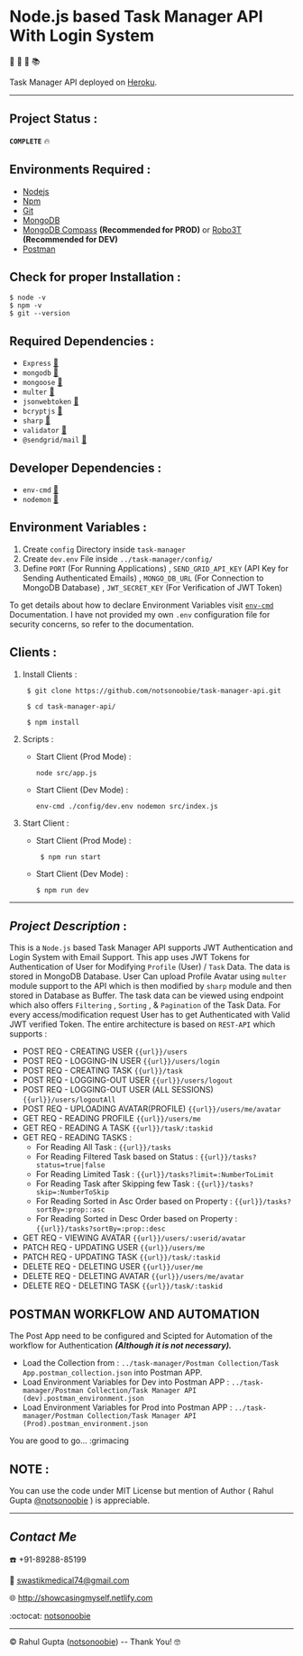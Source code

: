 # Node.js based Task Manager API With Login System

:notebook:  :memo:  :email:  :books:

Task Manager API deployed on [Heroku]().
***
## Project Status :

__`COMPLETE`__ :fire: 

## Environments Required :
* [Nodejs](https://nodejs.org/en/download/)
* [Npm](https://www.npmjs.com/package/download)
* [Git](https://git-scm.com/downloads)
* [MongoDB](https://mongodb.com/download-center/enterprise)
* [MongoDB Compass](https://mongodb.com/download-center/compass) __(Recommended for PROD)__ or [Robo3T](https://robomongo.org/download) __(Recommended for DEV)__
* [Postman](https://getpostman.com/downloads/)

## Check for proper Installation :

    $ node -v
    $ npm -v
    $ git --version
    
## Required Dependencies :
* `Express` [:link:](https://www.npmjs.com/package/express)
* `mongodb` [:link:](https://www.npmjs.com/package/mongodb)
* `mongoose` [:link:](https://www.npmjs.com/package/mongoose)
* `multer` [:link:](https://www.npmjs.com/package/multer)
* `jsonwebtoken` [:link:](https://www.npmjs.com/package/jsonwebtoken)
* `bcryptjs` [:link:](https://www.npmjs.com/package/bcryptjs)
* `sharp` [:link:](https://www.npmjs.com/package/sharp)
* `validator` [:link:](https://www.npmjs.com/package/validator)
* `@sendgrid/mail` [:link:](https://www.npmjs.com/package/@sendgrid/mail)

## Developer Dependencies :
* `env-cmd` [:link:](https://www.npmjs.com/package/env-cmd)
* `nodemon` [:link:](https://www.npmjs.com/package/nodemon)

## Environment Variables : 

1. Create `config` Directory inside `task-manager`
2. Create `dev.env` File inside `../task-manager/config/`
3. Define `PORT` (For Running Applications) , `SEND_GRID_API_KEY` (API Key for Sending Authenticated Emails) , `MONGO_DB_URL` (For Connection to MongoDB Database) , `JWT_SECRET_KEY` (For Verification of JWT Token)

To get details about how to declare Environment Variables visit  [`env-cmd`](https://www.npmjs.com/package/env-cmd) Documentation. I have not provided my own `.env` configuration file for security concerns, so refer to the documentation.

## Clients :

1. Install Clients :

        $ git clone https://github.com/notsonoobie/task-manager-api.git

        $ cd task-manager-api/

        $ npm install

2. Scripts :
   * Start Client (Prod Mode) :
   
         node src/app.js 

    * Start Client (Dev Mode) :

          env-cmd ./config/dev.env nodemon src/index.js

3. Start Client : 
   * Start Client (Prod Mode) :
   
          $ npm run start

    * Start Client (Dev Mode) :

          $ npm run dev
 

***
## *Project Description* :

This is a `Node.js` based Task Manager API supports JWT Authentication and Login System with Email Support. This app uses JWT Tokens for Authentication of User for Modifying `Profile` (User) / `Task` Data. The data is stored in MongoDB Database. User Can upload Profile Avatar using `multer` module support to the API which is then modified by `sharp` module and then stored in Database as Buffer. The task data can be viewed using endpoint which also offers `Filtering` , `Sorting` , &amp; `Pagination` of the Task Data. For every access/modification request User has to get Authenticated with Valid JWT verified Token. The entire architecture is based on `REST-API` which supports : 

* POST REQ - CREATING USER `{{url}}/users`
* POST REQ - LOGGING-IN USER `{{url}}/users/login`
* POST REQ - CREATING TASK `{{url}}/task`
* POST REQ - LOGGING-OUT USER `{{url}}/users/logout`
* POST REQ - LOGGING-OUT USER (ALL SESSIONS) `{{url}}/users/logoutAll`
* POST REQ - UPLOADING AVATAR(PROFILE) `{{url}}/users/me/avatar`
* GET REQ - READING PROFILE `{{url}}/users/me`
* GET REQ - READING A TASK `{{url}}/task/:taskid`
* GET REQ - READING TASKS :
    * For Reading All Task : `{{url}}/tasks`
    * For Reading Filtered Task based on Status : `{{url}}/tasks?status=true|false`
    * For Reading Limited Task : `{{url}}/tasks?limit=:NumberToLimit`
    * For Reading Task after Skipping few Task : `{{url}}/tasks?skip=:NumberToSkip`
    * For Reading Sorted in Asc Order based on Property : `{{url}}/tasks?sortBy=:prop::asc`
    * For Reading Sorted in Desc Order based on Property : `{{url}}/tasks?sortBy=:prop::desc`
* GET REQ - VIEWING AVATAR `{{url}}/users/:userid/avatar`
* PATCH REQ - UPDATING USER `{{url}}/users/me`
* PATCH REQ - UPDATING TASK `{{url}}/task/:taskid`
* DELETE REQ - DELETING USER `{{url}}/user/me`
* DELETE REQ - DELETING AVATAR `{{url}}/users/me/avatar`
* DELETE REQ - DELETING TASK `{{url}}/task/:taskid`

## **POSTMAN WORKFLOW AND AUTOMATION**

The Post App need to be configured and Scipted for Automation of the workflow for Authentication ___(Although it is not necessary).___ 

* Load the Collection from : `../task-manager/Postman Collection/Task App.postman_collection.json` into Postman APP.
* Load Environment Variables for Dev into Postman APP : `../task-manager/Postman Collection/Task Manager API (dev).postman_environment.json`
* Load Environment Variables for Prod into Postman APP : `../task-manager/Postman Collection/Task Manager API (Prod).postman_environment.json`

You are good to go... :grimacing

## **NOTE** :

You can use the code under MIT License but mention of Author ( Rahul Gupta [@notsonoobie](https://github.com/notsonoobie) ) is appreciable.
***
   
## *Contact Me*

:phone: +91-89288-85199

:e-mail: swastikmedical74@gmail.com

:globe_with_meridians: http://showcasingmyself.netlify.com

:octocat: [notsonoobie](https://github.com/notsonoobie)

***

&copy; Rahul Gupta ([notsonoobie](https://github.com/notsonoobie)) -- Thank You! :nerd_face:
